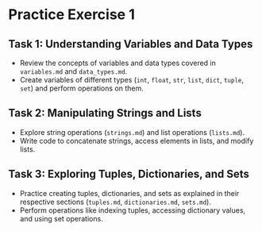 # Practice Exercise 1

## Task 1: Understanding Variables and Data Types
- Review the concepts of variables and data types covered in `variables.md` and `data_types.md`.
- Create variables of different types (`int`, `float`, `str`, `list`, `dict`, `tuple`, `set`) and perform operations on them.

## Task 2: Manipulating Strings and Lists
- Explore string operations (`strings.md`) and list operations (`lists.md`).
- Write code to concatenate strings, access elements in lists, and modify lists.

## Task 3: Exploring Tuples, Dictionaries, and Sets
- Practice creating tuples, dictionaries, and sets as explained in their respective sections (`tuples.md`, `dictionaries.md`, `sets.md`).
- Perform operations like indexing tuples, accessing dictionary values, and using set operations.


